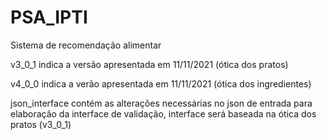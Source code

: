 # PSA_IPTI
Sistema de recomendação alimentar

v3_0_1 indica a versão apresentada em 11/11/2021 (ótica dos pratos)


v4_0_0 indica a verão apresentada em 11/11/2021 (ótica dos ingredientes)


json_interface contém as alterações necessárias no json de entrada para elaboração da interface de validação, interface será baseada na ótica dos pratos (v3_0_1)
